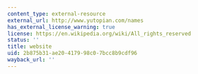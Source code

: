 ```yaml
---
content_type: external-resource
external_url: http://www.yutopian.com/names
has_external_license_warning: true
license: https://en.wikipedia.org/wiki/All_rights_reserved
status: ''
title: website
uid: 2b875b31-ae20-4179-98c0-7bcc8b9cdf96
wayback_url: ''
---
```

